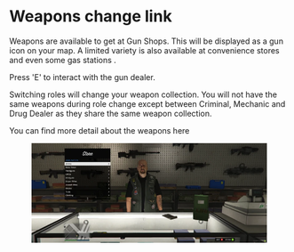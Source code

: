 # Weapons change link

Weapons are available to get at Gun Shops. This will be displayed as a gun icon on your map. A limited variety is also available at convenience stores and even some gas stations .

Press 'E' to interact with the gun dealer.

Switching roles will change your weapon collection. You will not have the same weapons during role change except between Criminal, Mechanic and Drug Dealer as they share the same weapon collection.

You can find more detail about the weapons here

<figure><img src="../.gitbook/assets/image (6).png" alt=""><figcaption></figcaption></figure>
